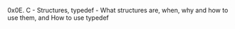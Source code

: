 0x0E. C - Structures, typedef - What  structures are, when, why and how to use them, and How to use typedef
